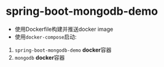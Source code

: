 # spring-boot-mongodb-demo
- 使用Dockerfile构建并推送docker image
- 使用`docker-compose`启动:
1. `spring-boot-mongodb-demo` **docker**容器
2. `mongodb` **docker**容器
